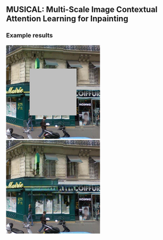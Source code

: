 ## MUSICAL: Multi-Scale Image Contextual Attention Learning for Inpainting


### Example results  

<img src="./results/paris_results/10_input.png" width="256">  <img src="./results/paris_results/10_ours.png" width="256"> 
